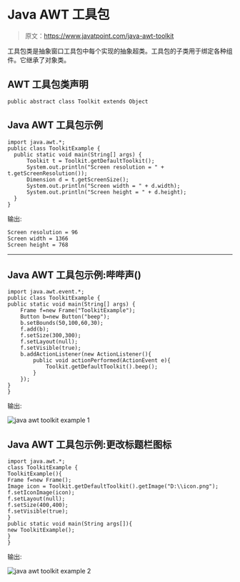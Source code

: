 # Java AWT 工具包

> 原文：<https://www.javatpoint.com/java-awt-toolkit>

工具包类是抽象窗口工具包中每个实现的抽象超类。工具包的子类用于绑定各种组件。它继承了对象类。

## AWT 工具包类声明

```
public abstract class Toolkit extends Object

```

## Java AWT 工具包示例

```
import java.awt.*;
public class ToolkitExample {
  public static void main(String[] args) {
	  Toolkit t = Toolkit.getDefaultToolkit();
	  System.out.println("Screen resolution = " + t.getScreenResolution());
	  Dimension d = t.getScreenSize();
	  System.out.println("Screen width = " + d.width);
	  System.out.println("Screen height = " + d.height);
  }
}

```

输出:

```
Screen resolution = 96
Screen width = 1366
Screen height = 768

```

* * *

## Java AWT 工具包示例:哔哔声()

```
import java.awt.event.*;
public class ToolkitExample {
public static void main(String[] args) {
	Frame f=new Frame("ToolkitExample");
	Button b=new Button("beep");
	b.setBounds(50,100,60,30);
	f.add(b);	
	f.setSize(300,300);
	f.setLayout(null);
	f.setVisible(true);
	b.addActionListener(new ActionListener(){
		public void actionPerformed(ActionEvent e){
			Toolkit.getDefaultToolkit().beep();
		}
	});		
}
}

```

输出:

![java awt toolkit example 1](../img/e5671ee003c16328713bf7278fd02e43.png)

## Java AWT 工具包示例:更改标题栏图标

```
import java.awt.*; 
class ToolkitExample { 
ToolkitExample(){ 
Frame f=new Frame(); 
Image icon = Toolkit.getDefaultToolkit().getImage("D:\\icon.png");
f.setIconImage(icon);
f.setLayout(null); 
f.setSize(400,400); 
f.setVisible(true); 
} 
public static void main(String args[]){ 
new ToolkitExample(); 
} 
}

```

输出:

![java awt toolkit example 2](../img/09354b32c70e1a8af8b0415a197ab5b1.png)